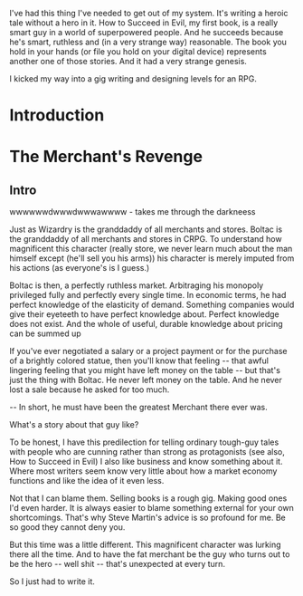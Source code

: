 
I've had this thing I've needed to get out of my system. It's writing a heroic tale without a hero in it. How to Succeed in Evil, my first book, is a really smart guy in a world of superpowered people. And he succeeds because he's smart, ruthless and (in a very strange way) reasonable. The book you hold in your hands (or file you hold on your digital device) represents another one of those stories. And it had a very strange genesis. 

I kicked my way into a gig writing and designing levels for an RPG. 


# Introduction 

# The Merchant's Revenge

## Intro

wwwwwwdwwwdwwwawwww - takes me through the darkneess

Just as Wizardry is the granddaddy of all merchants and stores. Boltac is the granddaddy of all merchants and stores in CRPG. To understand how magnificent this character (really store, we never learn much about the man himself except (he'll sell you his arms)) his character is merely imputed from his actions (as everyone's is I guess.)

Boltac is then, a perfectly ruthless market. Arbitraging his monopoly privileged fully and perfectly every single time. In economic terms, he had perfect knowledge of the elasticity of demand. Something companies would give their eyeteeth to have perfect knowledge about. Perfect knowledge does not exist. And the whole of useful, durable knowledge about pricing can be summed up 

If you've ever negotiated a salary or a project payment or for the purchase of a brightly colored statue, then you'll know that feeling -- that awful lingering feeling that you might have left money on the table -- but that's just the thing with Boltac. He never left money on the table. And he never lost a sale because he asked for too much.

-- In short, he must have been the greatest Merchant there ever was. 

What's a story about that guy like?

To be honest, I have this predilection for telling ordinary tough-guy tales with people who are cunning rather than strong as protagonists (see also, How to Succeed in Evil) I also like business and know something about it. Where most  writers seem know very little about how a market economy functions and like the idea of it even less. 

Not that I can blame them. Selling books is a rough gig.  Making good ones I'd even harder.  It is always easier to blame something external for your own shortcomings. That's why Steve Martin's advice is so profound for me. Be so good they cannot deny you. 

But this time was a little different. This magnificent character was lurking there all the time. And to have the fat merchant be the guy who turns out to be the hero -- well shit -- that's unexpected at every turn. 

So I just had to write it. 

